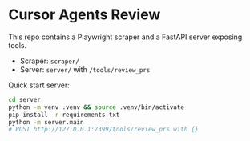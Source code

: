 # Cursor Agents Review

This repo contains a Playwright scraper and a FastAPI server exposing tools.

- Scraper: `scraper/`
- Server: `server/` with `/tools/review_prs`

Quick start server:

```bash
cd server
python -m venv .venv && source .venv/bin/activate
pip install -r requirements.txt
python -m server.main
# POST http://127.0.0.1:7399/tools/review_prs with {}
```